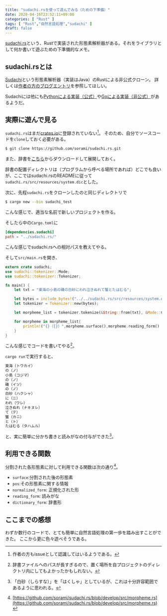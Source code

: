 ```yaml
---
title: "sudachi.rsを使って遊んでみる（ための下準備）"
date: 2020-04-16T23:52:11+09:00
categories: [ "Rust" ]
tags: [ "Rust","自然言語処理","sudachi" ]
draft: false
---
```


[sudachi.rs](https://github.com/sorami/sudachi.rs)という、Rustで実装された形態素解析器がある。それをライブラリとして何か書いて遊ぶための下準備的なメモ。

<!--more-->

## sudachi.rsとは

[Sudachi](https://github.com/WorksApplications/Sudachi)という形態素解析器（実装はJava）のRustによる非公式クローン。
詳しくは[作者の方のブログエントリ](https://qiita.com/sorami/items/7934fec2074c493c0f7d)を参照してほしい。

Sudachiには他にも[Pythonによる実装（公式）](https://github.com/WorksApplications/SudachiPy)や[Goによる実装（非公式）](https://github.com/msnoigrs/gosudachi)があるようだ。

## 実際に遊んで見る

`sudachi.rs`はまだ[crates.io](https://crates.io/)に登録されていない[^1]。
そのため、自分でソースコードを`clone`しておく必要がある。

[^1]: 作者の方もissueとして認識してはいるようである。

```bash
$ git clone https://github.com/sorami/sudachi.rs.git
```

また、辞書を[こちら](https://github.com/WorksApplications/SudachiDict)からダウンロードして展開しておく。

辞書の配置ディレクトリは（プログラムから呼べる場所であれば）どこでも良いが、ここではsudachi.rsのREADMEに従って`sudachi.rs/src/resources/system.dic`とした。

次に、先程`sudachi.rs`をクローンしたのと同じディレクトリで

```bash
$ cargo new --bin sudachi_test
```

こんな感じで、適当な名前で新しいプロジェクトを作る。

そしたら中の`Cargo.toml`に

```toml
[dependencies.sudachi]
path = "../sudachi.rs/"
```

こんな感じでsudachi.rsへの相対パスを教えてやる。

そして`src/main.rs`を開き、

```rust
extern crate sudachi;
use sudachi::tokenizer::Mode;
use sudachi::tokenizer::Tokenizer;

fn main() {
    let txt = "東海の小島の磯の白砂にわれ泣きぬれて蟹とたはむる";

    let bytes = include_bytes!("../../sudachi.rs/src/resources/system.dic");
    let tokenizer = Tokenizer::new(bytes);

    let morpheme_list = tokenizer.tokenize(&String::from(txt), &Mode::C, false);

    for morpheme in morpheme_list{
        println!("{}（{}）",morpheme.surface(),morpheme.reading_form() );
    }
}
```

こんな感じでコードを書いてやる[^2]。

[^2]: 辞書ファイルへのパスが長すぎるので、置く場所を自プロジェクトのディレクトリ内にしてもよかったかもしれない。

`cargo run`で実行すると、

```bash
東海（トウカイ）
の（ノ）
小島（コジマ）
の（ノ）
磯（イソ）
の（ノ）
白砂（ハクシャ）
に（ニ）
われ（ワレ）
泣きぬれ（ナキヌレ）
て（テ）
蟹（カニ）
と（ト）
たはむる（タハムル）
```

と、実に簡単に分かち書きと読みがなの付与ができた[^3]。

[^3]: 「白砂（しらすな）」を「はくしゃ」としているが、これは十分許容範囲であるように思われる。

## 利用できる関数

分割された各形態素に対して利用できる関数は次の通り[^4]。

- `surface`:分割された後の形態素
- `pos`:その形態素に関する情報
- `normalized_form`: 正規化された形
- `reading_form`: 読みがな
- `dictionary_form`: 辞書形

[^4]: [https://github.com/sorami/sudachi.rs/blob/develop/src/morpheme.rs](https://github.com/sorami/sudachi.rs/blob/develop/src/morpheme.rs)


## ここまでの感想

わずか数行のコードで、とても簡単に自然言語処理の第一歩を踏み出すことができた。
ここから更に色々遊べそうである。